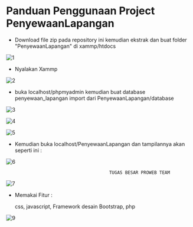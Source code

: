 # Panduan Penggunaan Project PenyewaanLapangan

* Download file zip pada repository ini kemudian ekstrak dan buat folder "PenyewaanLapangan" di xammp/htdocs

![1](https://user-images.githubusercontent.com/38394714/40653216-0f56f65c-636d-11e8-9bed-65f4df297355.PNG)

* Nyalakan Xammp 

![2](https://user-images.githubusercontent.com/38394714/40653298-4bf31c94-636d-11e8-9dba-d00f12a267f0.PNG)

* buka localhost/phpmyadmin kemudian buat database penyewaan_lapangan import dari PenyewaanLapangan/database

![3](https://user-images.githubusercontent.com/38394714/40653534-12829c68-636e-11e8-8cf2-3a7a80115d1b.PNG)

![4](https://user-images.githubusercontent.com/38394714/40653545-1d00548c-636e-11e8-833b-ac02a651a8c3.PNG)

![5](https://user-images.githubusercontent.com/38394714/40653549-22f41fa4-636e-11e8-8f97-0a108fc637ef.PNG)

* Kemudian buka localhost/PenyewaanLapangan dan tampilannya akan seperti ini :

![6](https://user-images.githubusercontent.com/38394714/40653783-bf961d58-636e-11e8-9965-812b6927cfaf.PNG)

                                           TUGAS BESAR PROWEB TEAM
                                                
   ![7](https://user-images.githubusercontent.com/38394714/40653906-30ed68d0-636f-11e8-8e98-979199dfe710.PNG)
   
   
   
   
   
   * Memakai Fitur :
     
     css,
     javascript,
     Framework desain Bootstrap,
     php
   
   ![9](https://user-images.githubusercontent.com/38394714/40654023-a40f1822-636f-11e8-8a59-bc12a2d7d1f8.PNG)                       
     
     
